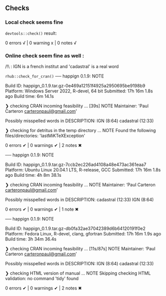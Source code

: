 ## Checks

### Local check seems fine

`devtools::check()` result:

0 errors √ | 0 warning x | 0 notes √

### Online check seem fine as well :

/!\ : IGN is a french institut and 'cadastral' is a real word

`rhub::check_for_cran()`
── happign 0.1.9: NOTE

  Build ID:   happign_0.1.9.tar.gz-0e469a12151f4925a2950695be9198b9
  Platform:   Windows Server 2022, R-devel, 64 bit
  Submitted:  17h 16m 1.8s ago
  Build time: 6m 14.1s

❯ checking CRAN incoming feasibility ... [39s] NOTE
  Maintainer: 'Paul Carteron <carteronpaul@gmail.com>'
  
  Possibly misspelled words in DESCRIPTION:
    IGN (8:64)
    cadastral (12:33)

❯ checking for detritus in the temp directory ... NOTE
  Found the following files/directories:
    'lastMiKTeXException'

0 errors ✔ | 0 warnings ✔ | 2 notes ✖

── happign 0.1.9: NOTE

  Build ID:   happign_0.1.9.tar.gz-7ccb2ec226ad4108a48e473ac361eaa7
  Platform:   Ubuntu Linux 20.04.1 LTS, R-release, GCC
  Submitted:  17h 16m 1.8s ago
  Build time: 4h 8m 38.1s

❯ checking CRAN incoming feasibility ... NOTE
  Maintainer: ‘Paul Carteron <carteronpaul@gmail.com>’
  
  Possibly misspelled words in DESCRIPTION:
    cadastral (12:33)
    IGN (8:64)

0 errors ✔ | 0 warnings ✔ | 1 note ✖

── happign 0.1.9: NOTE

  Build ID:   happign_0.1.9.tar.gz-db0fa32ae37042389d6b64120191f0e2
  Platform:   Fedora Linux, R-devel, clang, gfortran
  Submitted:  17h 16m 1.9s ago
  Build time: 3h 34m 36.4s

❯ checking CRAN incoming feasibility ... [11s/87s] NOTE
  Maintainer: ‘Paul Carteron <carteronpaul@gmail.com>’
  
  Possibly misspelled words in DESCRIPTION:
    IGN (8:64)
    cadastral (12:33)

❯ checking HTML version of manual ... NOTE
  Skipping checking HTML validation: no command 'tidy' found

0 errors ✔ | 0 warnings ✔ | 2 notes ✖
